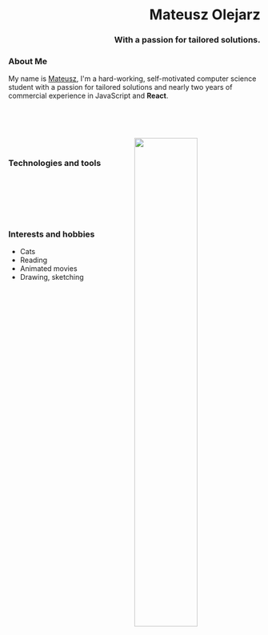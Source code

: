 <h1 align="right">Mateusz Olejarz</h1>
<h3 align="right">With a passion for tailored solutions.</h3>



### About Me
My name is [Mateusz](https://github.com/mateusz-olejarz), I'm a hard-working, self-motivated computer science student with a passion for tailored solutions and nearly two years of commercial experience in JavaScript and **React**. 

<br />

[<img src="https://img.shields.io/badge/Portfolio-121011?style=for-the-badge&logo=opera&logoColor=white" alt="" />](https://github.com/mateusz-olejarz)
[<img src="https://img.shields.io/badge/Email-D14836?style=for-the-badge&logo=gmail&logoColor=white" alt="" />](mailto:mateusz.d.olejarz@gmail.com)
[<img src="https://img.shields.io/badge/LinkedIn-0077B5?style=for-the-badge&logo=linkedin&logoColor=white" alt="" />](https://linkedin.com/in/mat-olejarz)

&nbsp;
<img align="right" alt="" src="https://mateusz-codes-cv.s3.us-east-1.amazonaws.com/my-octocat-1634864878650.png" width="50%" />


### Technologies and tools

<a name="tech-tools"></a>

[<img src="https://img.shields.io/badge/TypeScript-E76F51?style=for-the-badge&logo=typescript&logoColor=white" alt="" />][tech_tools_anchor]
[<img src="https://img.shields.io/badge/React-E05A7C?style=for-the-badge&logo=react&logoColor=white" alt="" />][tech_tools_anchor]
[<img src="https://img.shields.io/badge/Redux-BA5BA4?style=for-the-badge&logo=redux&logoColor=whitee" alt="" />][tech_tools_anchor]
<br />
[<img src="https://img.shields.io/badge/Jest-D15B75?style=for-the-badge&logo=jest&logoColor=white" alt="" />][tech_tools_anchor]
[<img src="https://img.shields.io/badge/Cypress-A5588A?style=for-the-badge&logo=cypress&logoColor=white" alt="" />][tech_tools_anchor]
[<img src="https://img.shields.io/badge/Jenkins-70598B?style=for-the-badge&logo=jenkins&logoColor=white" alt="" />][tech_tools_anchor]
<br />
[<img src="https://img.shields.io/badge/Firebase-70598B?style=for-the-badge&logo=firebase&logoColor=white" alt="" />][tech_tools_anchor]
[<img src="https://img.shields.io/badge/AWS-4B4453?style=for-the-badge&logo=amazon-aws&logoColor=white" alt="" />][tech_tools_anchor]

&nbsp;

### Interests and hobbies

- Cats
- Reading
- Animated movies
- Drawing, sketching

[tech_tools_anchor]: #tech-tools
